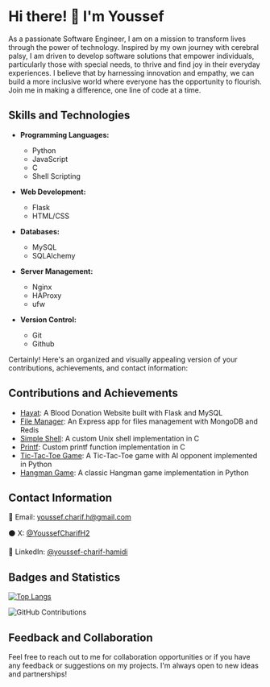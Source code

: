 # Hi there! 👋 I'm Youssef

As a passionate Software Engineer, I am on a mission to transform lives through the power of technology. Inspired by my own journey with cerebral palsy, I am driven to develop software solutions that empower individuals, particularly those with special needs, to thrive and find joy in their everyday experiences. I believe that by harnessing innovation and empathy, we can build a more inclusive world where everyone has the opportunity to flourish. Join me in making a difference, one line of code at a time.

## Skills and Technologies 

- **Programming Languages:** 
  - Python
  - JavaScript
  - C
  - Shell Scripting

- **Web Development:** 
  - Flask
  - HTML/CSS

- **Databases:** 
  - MySQL
  - SQLAlchemy

- **Server Management:** 
  - Nginx
  - HAProxy
  - ufw

- **Version Control:** 
  - Git
  - Github

Certainly! Here's an organized and visually appealing version of your contributions, achievements, and contact information:

## Contributions and Achievements 

- [Hayat](https://github.com/Chareeef/HAYAT): A Blood Donation Website built with Flask and MySQL 
- [File Manager](https://github.com/Chareeef/alx-file_manager): An Express app for files management with MongoDB and Redis 
- [Simple Shell](https://github.com/Chareeef/simple_shell): A custom Unix shell implementation in C
- [Printf](https://github.com/Chareeef/printf): Custom printf function implementation in C
- [Tic-Tac-Toe Game](https://github.com/Chareeef/tic-tac-toe_AI): A Tic-Tac-Toe game with AI opponent implemented in Python
- [Hangman Game](https://github.com/Chareeef/Hangman_Game): A classic Hangman game implementation in Python

## Contact Information 

📧 Email: youssef.charif.h@gmail.com 

⚫ X: [@YoussefCharifH2](https://x.com/YoussefCharifH2) 

🔵 LinkedIn: [@youssef-charif-hamidi](https://www.linkedin.com/youssef-charif-hamidi)

## Badges and Statistics 

[![Top Langs](https://github-readme-stats.vercel.app/api/top-langs/?username=Chareeef&layout=compact)](https://github.com/Chareeef) 

![GitHub Contributions](https://github-readme-streak-stats.herokuapp.com/?user=Chareeef) 

## Feedback and Collaboration 

Feel free to reach out to me for collaboration opportunities or if you have any feedback or suggestions on my projects. I'm always open to new ideas and partnerships!
